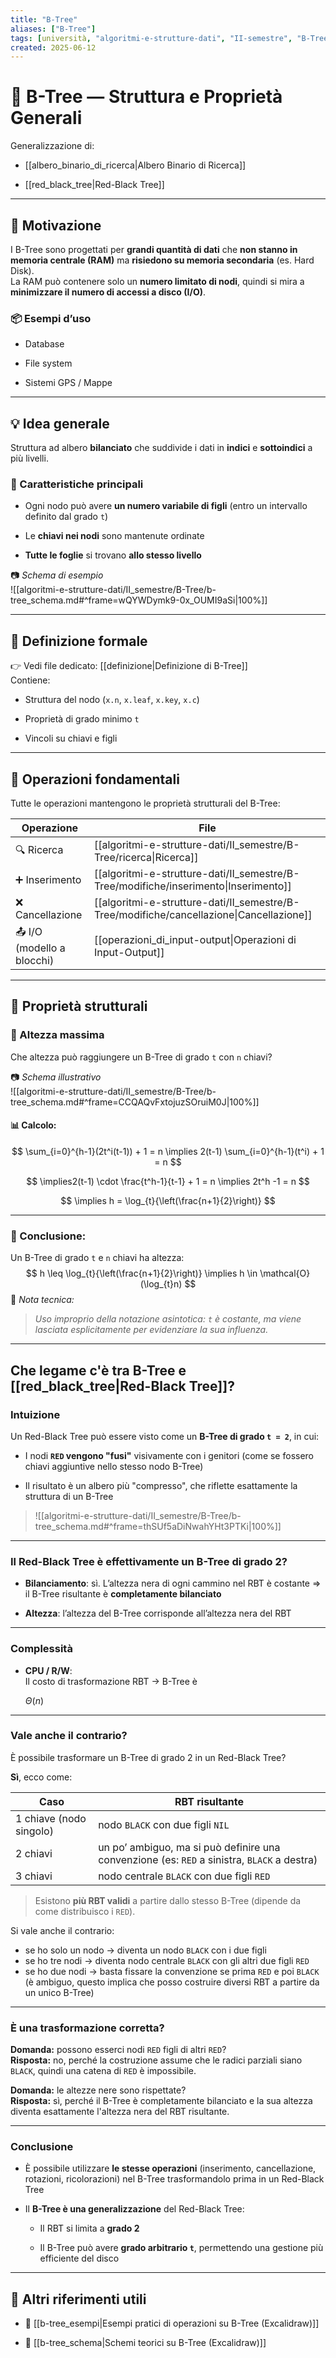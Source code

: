 ```yaml
---
title: "B-Tree"
aliases: ["B-Tree"]
tags: [università, "algoritmi-e-strutture-dati", "II-semestre", "B-Tree", "b-tree"]
created: 2025-06-12
---
```

# 🌳 B-Tree — Struttura e Proprietà Generali

Generalizzazione di:

- [[albero_binario_di_ricerca|Albero Binario di Ricerca]]
    
- [[red_black_tree|Red-Black Tree]]


---

## 🧠 Motivazione

I B-Tree sono progettati per **grandi quantità di dati** che **non stanno in memoria centrale (RAM)** ma **risiedono su memoria secondaria** (es. Hard Disk).  
La RAM può contenere solo un **numero limitato di nodi**, quindi si mira a **minimizzare il numero di accessi a disco (I/O)**.

### 📦 Esempi d’uso

- Database
    
- File system
    
- Sistemi GPS / Mappe

---
## 💡 Idea generale

Struttura ad albero **bilanciato** che suddivide i dati in **indici** e **sottoindici** a più livelli.

### 📏 Caratteristiche principali

- Ogni nodo può avere **un numero variabile di figli** (entro un intervallo definito dal grado `t`)
    
- Le **chiavi nei nodi** sono mantenute ordinate
    
- **Tutte le foglie** si trovano **allo stesso livello**
    

📷 _Schema di esempio_  
![[algoritmi-e-strutture-dati/II_semestre/B-Tree/b-tree_schema.md#^frame=wQYWDymk9-0x_OUMI9aSi|100%]]


---

## 🧮 Definizione formale

👉 Vedi file dedicato: [[definizione|Definizione di B-Tree]]  
Contiene:

- Struttura del nodo (`x.n`, `x.leaf`, `x.key`, `x.c`)
    
- Proprietà di grado minimo `t`
    
- Vincoli su chiavi e figli

---

## 🔢 Operazioni fondamentali

Tutte le operazioni mantengono le proprietà strutturali del B-Tree:

| Operazione                 | File                                                                                     |
| -------------------------- | ---------------------------------------------------------------------------------------- |
| 🔍 Ricerca                 | [[algoritmi-e-strutture-dati/II_semestre/B-Tree/ricerca\|Ricerca]]                       |
| ➕ Inserimento              | [[algoritmi-e-strutture-dati/II_semestre/B-Tree/modifiche/inserimento\|Inserimento]]     |
| ❌ Cancellazione            | [[algoritmi-e-strutture-dati/II_semestre/B-Tree/modifiche/cancellazione\|Cancellazione]] |
| 📤 I/O (modello a blocchi) | [[operazioni_di_input-output\|Operazioni di Input-Output]]                               |

---

## 📐 Proprietà strutturali

### 🔺 Altezza massima

Che altezza può raggiungere un B-Tree di grado `t` con `n` chiavi?

📷 _Schema illustrativo_  
![[algoritmi-e-strutture-dati/II_semestre/B-Tree/b-tree_schema.md#^frame=CCQAQvFxtojuzSOruiM0J|100%]]
#### 📊 Calcolo:
$$
\sum_{i=0}^{h-1}(2t^i(t-1)) + 1 = n \implies 2(t-1) \sum_{i=0}^{h-1}(t^i) + 1 = n 
$$

$$
\implies2(t-1) \cdot \frac{t^h-1}{t-1} + 1 = n \implies 2t^h -1 = n
$$

$$
\implies h = \log_{t}{\left(\frac{n+1}{2}\right)}
$$

---
### 🧾 Conclusione:

Un B-Tree di grado `t` e `n` chiavi ha altezza:
$$
h \leq \log_{t}{\left(\frac{n+1}{2}\right)} \implies h \in \mathcal{O}(\log_{t}n)
$$
📌 _Nota tecnica:_

> _Uso improprio della notazione asintotica: `t` è costante, ma viene lasciata esplicitamente per evidenziare la sua influenza._


---


## Che legame c'è tra B-Tree e [[red_black_tree|Red-Black Tree]]?

### Intuizione

Un Red-Black Tree può essere visto come un **B-Tree di grado `t = 2`**, in cui:

- I nodi **`RED` vengono "fusi"** visivamente con i genitori (come se fossero chiavi aggiuntive nello stesso nodo B-Tree)
    
- Il risultato è un albero più "compresso", che riflette esattamente la struttura di un B-Tree
    

> ![[algoritmi-e-strutture-dati/II_semestre/B-Tree/b-tree_schema.md#^frame=thSUf5aDiNwahYHt3PTKi|100%]]

---

### Il Red-Black Tree è effettivamente un B-Tree di grado 2?

- **Bilanciamento**: sì. L’altezza nera di ogni cammino nel RBT è costante ⇒ il B-Tree risultante è **completamente bilanciato**
    
- **Altezza**: l’altezza del B-Tree corrisponde all’altezza nera del RBT
    

---

### Complessità

- **CPU / R/W**:  
    Il costo di trasformazione RBT → B-Tree è
    
    $\Theta(n)$

---

### Vale anche il contrario?

È possibile trasformare un B-Tree di grado 2 in un Red-Black Tree?

**Sì**, ecco come:

|Caso|RBT risultante|
|---|---|
|1 chiave (nodo singolo)|nodo `BLACK` con due figli `NIL`|
|2 chiavi|un po’ ambiguo, ma si può definire una convenzione (es: `RED` a sinistra, `BLACK` a destra)|
|3 chiavi|nodo centrale `BLACK` con due figli `RED`|

> Esistono **più RBT validi** a partire dallo stesso B-Tree (dipende da come distribuisco i `RED`).

Si vale anche il contrario:
- se ho solo un nodo -> diventa un nodo `BLACK` con i due figli
- se ho tre nodi -> diventa nodo centrale `BLACK` con gli altri due figli `RED`
- se ho due nodi -> basta fissare la convenzione se prima `RED` e poi `BLACK` (è ambiguo, questo implica che posso costruire diversi RBT a partire da un unico B-Tree)


---

### È una trasformazione corretta?

**Domanda:** possono esserci nodi `RED` figli di altri `RED`?  
**Risposta:** no, perché la costruzione assume che le radici parziali siano `BLACK`, quindi una catena di `RED` è impossibile.

**Domanda:** le altezze nere sono rispettate?  
**Risposta:** sì, perché il B-Tree è completamente bilanciato e la sua altezza diventa esattamente l'altezza nera del RBT risultante.

---

### Conclusione

- È possibile utilizzare **le stesse operazioni** (inserimento, cancellazione, rotazioni, ricolorazioni) nel B-Tree trasformandolo prima in un Red-Black Tree
    
- Il **B-Tree è una generalizzazione** del Red-Black Tree:
    
    - Il RBT si limita a **grado 2**
        
    - Il B-Tree può avere **grado arbitrario `t`**, permettendo una gestione più efficiente del disco

---

## 🧭 Altri riferimenti utili

- 📘 [[b-tree_esempi|Esempi pratici di operazioni su B-Tree (Excalidraw)]]
    
- 📘 [[b-tree_schema|Schemi teorici su B-Tree (Excalidraw)]]

